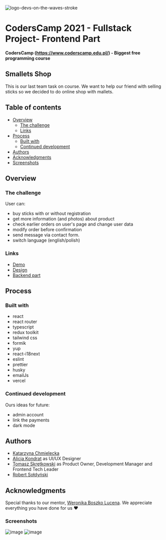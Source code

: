 ![logo-devs-on-the-waves-stroke](https://user-images.githubusercontent.com/19845958/148255475-9f24bd68-7020-42e8-a0d7-c2ed885848e5.png)


# CodersCamp 2021 - Fullstack Project- Frontend Part
**CodersCamp (https://www.coderscamp.edu.pl/) - Biggest free programming course** 

## Smallets Shop

This is our last team task on course. We want to help our friend with selling sticks so we decided to do online shop with mallets.

## Table of contents

- [Overview](#overview)
  - [The challenge](#the-challenge)
  - [Links](#links)
- [Process](#process)
  - [Built with](#built-with)
  - [Continued development](#continued-development)
- [Authors](#authors)
- [Acknowledgments](#acknowledgments)
-  [Screenshots](#screenshots)

## Overview

### The challenge

User can:
- buy sticks with or without registration
- get more information (and photos) about product
- check earlier orders on user's page and change user data
- modify order before confirmation
- send message via contact form.
- switch language (english/polish)

### Links

- [Demo](https://s-mallets-frontend.vercel.app/)
- [Design](https://www.figma.com/file/GUgGbIYMb28LwIPjgdHGmc/Smallets?node-id=183%3A3518)
- [Backend part](https://github.com/CC2021-WBL/S.Mallets-backend)

## Process

### Built with

- react
- react router
- typescript
- redux toolkit
- tailwind css
- formik
- yup
- react-i18next
- eslint
- prettier
- husky
- emailJs
- vercel

### Continued development

Ours ideas for future:
- admin account
- link the payments
- dark mode


## Authors

 - [Katarzyna Chmielecka](https://github.com/KatarzynaChmielecka)
 - [Alicja Kondrat](https://github.com/pierwszazlewej) as UI/UX Designer
 - [Tomasz Skrętkowski](https://github.com/n0macx) as Product Owner, Development Manager and Frontend Tech Leader
 - [Robert Sołdyński](https://github.com/RobertS-ki) 

## Acknowledgments

Special thanks to our mentor, [Weronika Boszko Lucena](https://github.com/vieraboschkova). We appreciate everything you have done for us ♥ 

### Screenshots
![image](https://user-images.githubusercontent.com/56206231/169922954-b868e6ca-6835-44eb-8fc6-aea5d886aac8.png)
![image](https://user-images.githubusercontent.com/56206231/169923009-13da5abe-2725-4f80-a889-00bb2ef94329.png)




